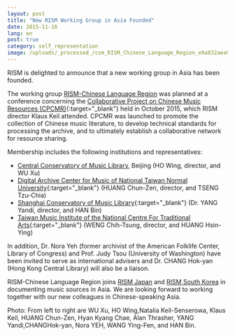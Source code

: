 ```yaml
---
layout: post
title: "New RISM Working Group in Asia Founded"
date: 2015-11-16
lang: en
post: true
category: self_representation
image: /uploads/_processed_/csm_RISM_Chinese_Language_Region_e9a832aea0.jpg
---
```



RISM is delighted to announce that a new working group in Asia has been founded.

The working group [RISM-Chinese Language Region](/workgroups/chinese-language-region/home.html) was planned at a conference concerning the [Collaborative Project on Chinese Music Resources (CPCMR)](/events/2015/10/12/rism-conference-in-taiwan.html){:target="_blank"} held in October 2015, which RISM director Klaus Keil attended. CPCMR was launched to promote the collection of Chinese music literature, to develop technical standards for processing the archive, and to ultimately establish a collaborative network for resource sharing.

Membership includes the following institutions and representatives:

- [Central Conservatory of Music Library](http://library.ccom.edu.cn "external-link-new-window"), Beijing (HO Wing, director, and WU Xu)
- [Digital Archive Center for Music of National Taiwan Normal University](http://dacm.ntnu.edu.tw/){:target="_blank"} (HUANG Chun-Zen, director, and TSENG Tzu-Chia)
- [Shanghai Conservatory of Music Library](http://www.shcmusic.edu.cn/){:target="_blank"} (Dr. YANG Yandi, director, and HAN Bin)
- [Taiwan Music Institute of the National Centre For Traditional Arts](http://tmi.ncfta.gov.tw/){:target="_blank"} (WENG Chih-Tsung, director, and HUANG Hsin-Ying)

In addition, Dr. Nora Yeh (former archivist of the American Folklife Center, Library of Congress) and Prof. Judy Tsou (University of Washington) have been invited to serve as international advisers and Dr. CHANG Hok-yan (Hong Kong Central Library) will also be a liaison.

RISM-Chinese Language Region joins [RISM Japan](/workgroups/japan-tokyo-kunitachi-college-of-music-library/home.html) and [RISM South Korea](http://ewha.kor.rism.info/index.php?id=531) in documenting music sources in Asia. We are looking forward to working together with our new colleagues in Chinese-speaking Asia.

Photo: From left to right are WU Xu, HO Wing,Natalia Keil-Senserowa, Klaus Keil, HUANG Chun-Zen, Hyan Kyang Chae, Alan Thrasher, YANG Yandi,CHANGHok-yan, Nora YEH, WANG Ying-Fen, and HAN Bin.

<script type="text/javascript">var switchTo5x=true;</script><script type="text/javascript" src="http://w.sharethis.com/button/buttons.js"></script><script type="text/javascript">stLight.options({publisher: "9b601438-1ce1-49d8-bfd7-9cff5df54c17", doNotHash: false, doNotCopy: false, hashAddressBar: false});</script>


